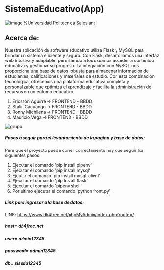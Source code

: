 # SistemaEducativo(App)
![image](https://github.com/Stalin21032001/APP-SISTEMEDU/assets/105472176/09bdde76-0594-4760-b1fc-8f759a29a987)
%Universidad Politecnica Salesiana
## Acerca de:
Nuestra aplicación de software educativo utiliza Flask y MySQL para brindar un sistema eficiente y seguro. Con Flask, desarrollamos una interfaz web intuitiva y adaptable, permitiendo a los usuarios acceder a contenido educativo y gestionar su progreso. La integración con MySQL nos proporciona una base de datos robusta para almacenar información de estudiantes, calificaciones y materiales de estudio. Con esta combinación tecnológica, ofrecemos una plataforma educativa completa y personalizable que optimiza el aprendizaje y facilita la administración de recursos en un entorno educativo.

1. Ericsson Aguirre -> FRONTEND - BBDD
2. Stalin Cacuango -> FRONTEND - BBDD
3. Ronny Michilena -> FRONTEND - BBDD
4. Mauricio Vega -> FRONTEND - BBDD

![grupo](https://github.com/Stalin21032001/APP-SISTEMEDU/assets/105472176/2451bb4a-20f8-4e11-94e0-636ea5ae73d3)

##### Pasos a seguir para el levantamiento de la página y base de datos:
Para que el proyecto pueda correr correctamente hay que seguir los siguientes pasos:
1. Ejecutar el comando 'pip install pipenv'
2. Ejecutar el comando 'pip install mysql'
3. Ejcutar el comando 'pip install mysql-client' 
4. Ejecutar el comando 'pip install flask'
5. Ejecutar el comando 'pipenv shell'
6. Por ultimo ejecutar el comando 'python front.py'

##### Link para ingresar a la base de datos:
LINK: https://www.db4free.net/phpMyAdmin/index.php?route=/
##### host= db4free.net
##### user= admin12345
##### password= admin12345
##### db= sisedu12345 
